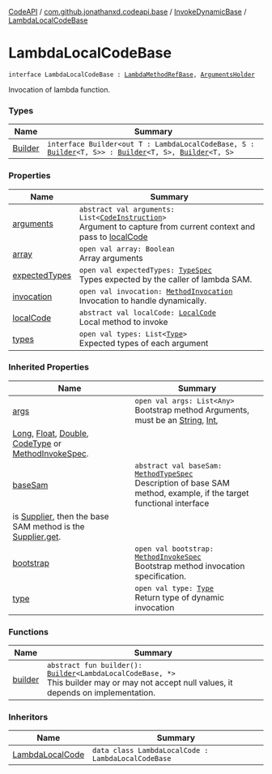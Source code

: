 [CodeAPI](../../../index.md) / [com.github.jonathanxd.codeapi.base](../../index.md) / [InvokeDynamicBase](../index.md) / [LambdaLocalCodeBase](.)

# LambdaLocalCodeBase

`interface LambdaLocalCodeBase : `[`LambdaMethodRefBase`](../-lambda-method-ref-base/index.md)`, `[`ArgumentsHolder`](../../-arguments-holder/index.md)

Invocation of lambda function.

### Types

| Name | Summary |
|---|---|
| [Builder](-builder/index.md) | `interface Builder<out T : LambdaLocalCodeBase, S : `[`Builder`](-builder/index.md)`<T, S>> : `[`Builder`](../-lambda-method-ref-base/-builder/index.md)`<T, S>, `[`Builder`](../../-arguments-holder/-builder/index.md)`<T, S>` |

### Properties

| Name | Summary |
|---|---|
| [arguments](arguments.md) | `abstract val arguments: List<`[`CodeInstruction`](../../../com.github.jonathanxd.codeapi/-code-instruction.md)`>`<br>Argument to capture from current context and pass to [localCode](local-code.md) |
| [array](array.md) | `open val array: Boolean`<br>Array arguments |
| [expectedTypes](expected-types.md) | `open val expectedTypes: `[`TypeSpec`](../../-type-spec/index.md)<br>Types expected by the caller of lambda SAM. |
| [invocation](invocation.md) | `open val invocation: `[`MethodInvocation`](../../-method-invocation/index.md)<br>Invocation to handle dynamically. |
| [localCode](local-code.md) | `abstract val localCode: `[`LocalCode`](../../-local-code/index.md)<br>Local method to invoke |
| [types](types.md) | `open val types: List<`[`Type`](http://docs.oracle.com/javase/6/docs/api/java/lang/reflect/Type.html)`>`<br>Expected types of each argument |

### Inherited Properties

| Name | Summary |
|---|---|
| [args](../-lambda-method-ref-base/args.md) | `open val args: List<Any>`<br>Bootstrap method Arguments, must be an [String](#), [Int](#),
[Long](#), [Float](#), [Double](#), [CodeType](../../../com.github.jonathanxd.codeapi.type/-code-type/index.md) or [MethodInvokeSpec](../../../com.github.jonathanxd.codeapi.common/-method-invoke-spec/index.md). |
| [baseSam](../-lambda-method-ref-base/base-sam.md) | `abstract val baseSam: `[`MethodTypeSpec`](../../../com.github.jonathanxd.codeapi.common/-method-type-spec/index.md)<br>Description of base SAM method, example, if the target functional interface
is [Supplier](http://docs.oracle.com/javase/6/docs/api/java/util/function/Supplier.html), then the base SAM method is the [Supplier.get](http://docs.oracle.com/javase/6/docs/api/java/util/function/Supplier.html#get()). |
| [bootstrap](../-lambda-method-ref-base/bootstrap.md) | `open val bootstrap: `[`MethodInvokeSpec`](../../../com.github.jonathanxd.codeapi.common/-method-invoke-spec/index.md)<br>Bootstrap method invocation specification. |
| [type](../-lambda-method-ref-base/type.md) | `open val type: `[`Type`](http://docs.oracle.com/javase/6/docs/api/java/lang/reflect/Type.html)<br>Return type of dynamic invocation |

### Functions

| Name | Summary |
|---|---|
| [builder](builder.md) | `abstract fun builder(): `[`Builder`](-builder/index.md)`<LambdaLocalCodeBase, *>`<br>This builder may or may not accept null values, it depends on implementation. |

### Inheritors

| Name | Summary |
|---|---|
| [LambdaLocalCode](../../-invoke-dynamic/-lambda-local-code/index.md) | `data class LambdaLocalCode : LambdaLocalCodeBase` |

